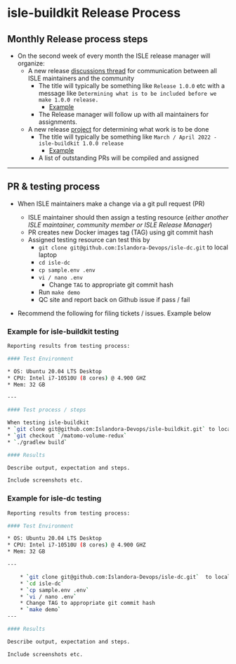 # isle-buildkit Release Process

## Monthly Release process steps

* On the second week of every month the ISLE release manager will organize:
  * A new release [discussions thread](https://github.com/Islandora-Devops/isle-buildkit/discussions) for communication between all ISLE maintainers and the community
    * The title will typically be something like `Release 1.0.0` etc with a message like `Determining what is to be included before we make 1.0.0 release.`
      * [Example](https://github.com/Islandora-Devops/isle-buildkit/discussions/193)
    * The Release manager will follow up with all maintainers for assignments.
  * A new release [project](https://github.com/Islandora-Devops/isle-buildkit/projects) for determining what work is to be done
    * The title will typically be something like `March / April 2022 - isle-buildkit 1.0.0 release`
      * [Example](https://github.com/Islandora-Devops/isle-buildkit/projects/2)
    * A list of outstanding PRs will be compiled and assigned

---

## PR & testing process

* When ISLE maintainers make a change via a git pull request (PR)
  * ISLE maintainer should then assign a testing resource (_either another ISLE maintainer, community member or ISLE Release Manager_)
  * PR creates new Docker images tag (TAG) using git commit hash
  * Assigned testing resource can test this by
    * `git clone git@github.com:Islandora-Devops/isle-dc.git`  to local laptop
    * `cd isle-dc`
    * `cp sample.env .env`
    * `vi / nano .env`
      * Change `TAG` to appropriate git commit hash
    * Run `make demo`
    * QC site and report back on Github issue if pass / fail

* Recommend the following for filing tickets / issues. Example below

### Example for isle-buildkit testing

```bash
Reporting results from testing process:

#### Test Environment

* OS: Ubuntu 20.04 LTS Desktop
* CPU: Intel i7-10510U (8 cores) @ 4.900 GHZ
* Mem: 32 GB

---

#### Test process / steps

When testing isle-buildkit
* `git clone git@github.com:Islandora-Devops/isle-buildkit.git` to local laptop
* `git checkout `/matomo-volume-redux`
* `./gradlew build`

#### Results

Describe output, expectation and steps. 

Include screenshots etc.
```

### Example for isle-dc testing

```bash
Reporting results from testing process:

#### Test Environment

* OS: Ubuntu 20.04 LTS Desktop
* CPU: Intel i7-10510U (8 cores) @ 4.900 GHZ
* Mem: 32 GB

---

    * `git clone git@github.com:Islandora-Devops/isle-dc.git`  to local laptop
    * `cd isle-dc`
    * `cp sample.env .env`
    * `vi / nano .env`
    * Change TAG to appropriate git commit hash
    * `make demo`
---

#### Results

Describe output, expectation and steps. 

Include screenshots etc.
```
